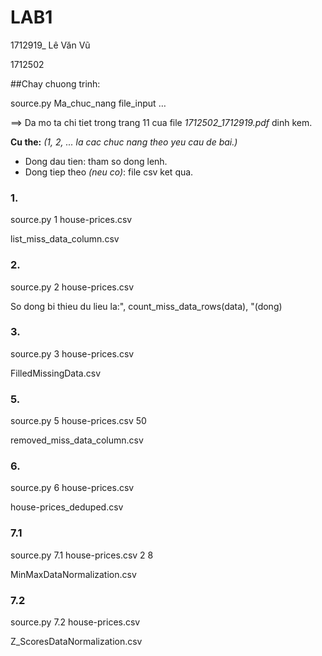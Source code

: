 # LAB1
1712919_ Lê Văn Vũ

1712502

##Chay chuong trinh:

source.py Ma_chuc_nang file_input …

==> Da mo ta chi tiet trong trang 11 cua file *1712502_1712919.pdf* dinh kem.

**Cu the:** *(1, 2, ... la cac chuc nang theo yeu cau de bai.)*
* Dong dau tien: tham so dong lenh.
* Dong tiep theo *(neu co)*: file csv ket qua.
### 1. 
source.py 1 house-prices.csv

list_miss_data_column.csv

### 2.
source.py 2 house-prices.csv

So dong bi thieu du lieu la:", count_miss_data_rows(data), "(dong)

### 3.
source.py 3 house-prices.csv

FilledMissingData.csv

### 5. 
source.py 5 house-prices.csv 50

removed_miss_data_column.csv

### 6. 
source.py 6 house-prices.csv 

house-prices_deduped.csv

### 7.1
source.py 7.1 house-prices.csv 2 8

MinMaxDataNormalization.csv

### 7.2
source.py 7.2 house-prices.csv

Z_ScoresDataNormalization.csv




